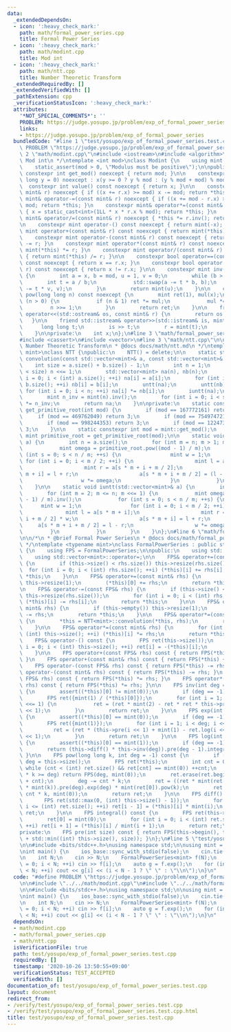 ```yaml
---
data:
  _extendedDependsOn:
  - icon: ':heavy_check_mark:'
    path: math/formal_power_series.cpp
    title: Formal Power Series
  - icon: ':heavy_check_mark:'
    path: math/modint.cpp
    title: Mod int
  - icon: ':heavy_check_mark:'
    path: math/ntt.cpp
    title: Number Theoretic Transform
  _extendedRequiredBy: []
  _extendedVerifiedWith: []
  _pathExtension: cpp
  _verificationStatusIcon: ':heavy_check_mark:'
  attributes:
    '*NOT_SPECIAL_COMMENTS*': ''
    PROBLEM: https://judge.yosupo.jp/problem/exp_of_formal_power_series
    links:
    - https://judge.yosupo.jp/problem/exp_of_formal_power_series
  bundledCode: "#line 1 \"test/yosupo/exp_of_formal_power_series.test.cpp\"\n#define\
    \ PROBLEM \"https://judge.yosupo.jp/problem/exp_of_formal_power_series\"\n\n#line\
    \ 2 \"math/modint.cpp\"\n#include <iostream>\n#include <algorithm>\n\n/*\n * @brief\
    \ Mod int\n */\ntemplate <int mod>\nclass Modint {\n    using mint = Modint;\n\
    \    static_assert(mod > 0, \"Modulus must be positive\");\n\npublic:\n    static\
    \ constexpr int get_mod() noexcept { return mod; }\n\n    constexpr Modint(long\
    \ long y = 0) noexcept : x(y >= 0 ? y % mod : (y % mod + mod) % mod) {}\n\n  \
    \  constexpr int value() const noexcept { return x; }\n\n    constexpr mint& operator+=(const\
    \ mint& r) noexcept { if ((x += r.x) >= mod) x -= mod; return *this; }\n    constexpr\
    \ mint& operator-=(const mint& r) noexcept { if ((x += mod - r.x) >= mod) x -=\
    \ mod; return *this; }\n    constexpr mint& operator*=(const mint& r) noexcept\
    \ { x = static_cast<int>(1LL * x * r.x % mod); return *this; }\n    constexpr\
    \ mint& operator/=(const mint& r) noexcept { *this *= r.inv(); return *this; }\n\
    \n    constexpr mint operator-() const noexcept { return mint(-x); }\n\n    constexpr\
    \ mint operator+(const mint& r) const noexcept { return mint(*this) += r; }\n\
    \    constexpr mint operator-(const mint& r) const noexcept { return mint(*this)\
    \ -= r; }\n    constexpr mint operator*(const mint& r) const noexcept { return\
    \ mint(*this) *= r; }\n    constexpr mint operator/(const mint& r) const noexcept\
    \ { return mint(*this) /= r; }\n\n    constexpr bool operator==(const mint& r)\
    \ const noexcept { return x == r.x; }\n    constexpr bool operator!=(const mint&\
    \ r) const noexcept { return x != r.x; }\n\n    constexpr mint inv() const noexcept\
    \ {\n        int a = x, b = mod, u = 1, v = 0;\n        while (b > 0) {\n    \
    \        int t = a / b;\n            std::swap(a -= t * b, b);\n            std::swap(u\
    \ -= t * v, v);\n        }\n        return mint(u);\n    }\n\n    constexpr mint\
    \ pow(long long n) const noexcept {\n        mint ret(1), mul(x);\n        while\
    \ (n > 0) {\n            if (n & 1) ret *= mul;\n            mul *= mul;\n   \
    \         n >>= 1;\n        }\n        return ret;\n    }\n\n    friend std::ostream&\
    \ operator<<(std::ostream& os, const mint& r) {\n        return os << r.x;\n \
    \   }\n\n    friend std::istream& operator>>(std::istream& is, mint& r) {\n  \
    \      long long t;\n        is >> t;\n        r = mint(t);\n        return is;\n\
    \    }\n\nprivate:\n    int x;\n};\n#line 3 \"math/formal_power_series.cpp\"\n\
    #include <cassert>\n#include <vector>\n#line 3 \"math/ntt.cpp\"\n\n/*\n * @brief\
    \ Number Theoretic Transform\n * @docs docs/math/ntt.md\n */\ntemplate <typename\
    \ mint>\nclass NTT {\npublic:\n    NTT() = delete;\n\n    static std::vector<mint>\
    \ convolution(const std::vector<mint>& a, const std::vector<mint>& b) {\n    \
    \    int size = a.size() + b.size() - 1;\n        int n = 1;\n        while (n\
    \ < size) n <<= 1;\n        std::vector<mint> na(n), nb(n);\n        for (int\
    \ i = 0; i < (int) a.size(); ++i) na[i] = a[i];\n        for (int i = 0; i < (int)\
    \ b.size(); ++i) nb[i] = b[i];\n        untt(na);\n        untt(nb);\n       \
    \ for (int i = 0; i < n; ++i) na[i] *= nb[i];\n        iuntt(na);\n        na.resize(size);\n\
    \        mint n_inv = mint(n).inv();\n        for (int i = 0; i < size; ++i) na[i]\
    \ *= n_inv;\n        return na;\n    }\n\nprivate:\n    static constexpr mint\
    \ get_primitive_root(int mod) {\n        if (mod == 167772161) return 3;\n   \
    \     if (mod == 469762049) return 3;\n        if (mod == 754974721) return 11;\n\
    \        if (mod == 998244353) return 3;\n        if (mod == 1224736769) return\
    \ 3;\n    }\n\n    static constexpr int mod = mint::get_mod();\n    static constexpr\
    \ mint primitive_root = get_primitive_root(mod);\n\n    static void untt(std::vector<mint>&\
    \ a) {\n        int n = a.size();\n        for (int m = n; m > 1; m >>= 1) {\n\
    \            mint omega = primitive_root.pow((mod - 1) / m);\n            for\
    \ (int s = 0; s < n / m; ++s) {\n                mint w = 1;\n               \
    \ for (int i = 0; i < m / 2; ++i) {\n                    mint l = a[s * m + i];\n\
    \                    mint r = a[s * m + i + m / 2];\n                    a[s *\
    \ m + i] = l + r;\n                    a[s * m + i + m / 2] = (l - r) * w;\n \
    \                   w *= omega;\n                }\n            }\n        }\n\
    \    }\n\n    static void iuntt(std::vector<mint>& a) {\n        int n = a.size();\n\
    \        for (int m = 2; m <= n; m <<= 1) {\n            mint omega = primitive_root.pow((mod\
    \ - 1) / m).inv();\n            for (int s = 0; s < n / m; ++s) {\n          \
    \      mint w = 1;\n                for (int i = 0; i < m / 2; ++i) {\n      \
    \              mint l = a[s * m + i];\n                    mint r = a[s * m +\
    \ i + m / 2] * w;\n                    a[s * m + i] = l + r;\n               \
    \     a[s * m + i + m / 2] = l - r;\n                    w *= omega;\n       \
    \         }\n            }\n        }\n    }\n};\n#line 6 \"math/formal_power_series.cpp\"\
    \n\n/*\n * @brief Formal Power Series\n * @docs docs/math/formal_power_series.md\n\
    \ */\ntemplate <typename mint>\nclass FormalPowerSeries : public std::vector<mint>\
    \ {\n    using FPS = FormalPowerSeries;\n\npublic:\n    using std::vector<mint>::vector;\n\
    \    using std::vector<mint>::operator=;\n\n    FPS& operator+=(const FPS& rhs)\
    \ {\n        if (this->size() < rhs.size()) this->resize(rhs.size());\n      \
    \  for (int i = 0; i < (int) rhs.size(); ++i) (*this)[i] += rhs[i];\n        return\
    \ *this;\n    }\n\n    FPS& operator+=(const mint& rhs) {\n        if (this->empty())\
    \ this->resize(1);\n        (*this)[0] += rhs;\n        return *this;\n    }\n\
    \n    FPS& operator-=(const FPS& rhs) {\n        if (this->size() < rhs.size())\
    \ this->resize(rhs.size());\n        for (int i = 0; i < (int) rhs.size(); ++i)\
    \ (*this)[i] -= rhs[i];\n        return *this;\n    }\n\n    FPS& operator-=(const\
    \ mint& rhs) {\n        if (this->empty()) this->resize(1);\n        (*this)[0]\
    \ -= rhs;\n        return *this;\n    }\n\n    FPS& operator*=(const FPS& rhs)\
    \ {\n        *this = NTT<mint>::convolution(*this, rhs);\n        return *this;\n\
    \    }\n\n    FPS& operator*=(const mint& rhs) {\n        for (int i = 0; i <\
    \ (int) this->size(); ++i) (*this)[i] *= rhs;\n        return *this;\n    }\n\n\
    \    FPS& operator-() const {\n        FPS ret(this->size());\n        for (int\
    \ i = 0; i < (int) this->size(); ++i) ret[i] = -(*this)[i];\n        return ret;\n\
    \    }\n\n    FPS operator+(const FPS& rhs) const { return FPS(*this) += rhs;\
    \ }\n    FPS operator+(const mint& rhs) const { return FPS(*this) += rhs; }\n\
    \    FPS operator-(const FPS& rhs) const { return FPS(*this) -= rhs; }\n    FPS\
    \ operator-(const mint& rhs) const { return FPS(*this) -= rhs; }\n    FPS operator*(const\
    \ FPS& rhs) const { return FPS(*this) *= rhs; }\n    FPS operator*(const mint&\
    \ rhs) const { return FPS(*this) *= rhs; }\n\n    FPS inv(int deg = -1) const\
    \ {\n        assert((*this)[0] != mint(0));\n        if (deg == -1) deg = this->size();\n\
    \        FPS ret({mint(1) / (*this)[0]});\n        for (int i = 1; i < deg; i\
    \ <<= 1) {\n            ret = (ret * mint(2) - ret * ret * this->pre(i << 1)).pre(i\
    \ << 1);\n        }\n        return ret;\n    }\n\n    FPS exp(int deg = -1) const\
    \ {\n        assert((*this)[0] == mint(0));\n        if (deg == -1) deg = this->size();\n\
    \        FPS ret({mint(1)});\n        for (int i = 1; i < deg; i <<= 1) {\n  \
    \          ret = (ret * (this->pre(i << 1) + mint(1) - ret.log(i << 1))).pre(i\
    \ << 1);\n        }\n        return ret;\n    }\n\n    FPS log(int deg = -1) const\
    \ {\n        assert((*this)[0] == mint(1));\n        if (deg == -1) deg = this->size();\n\
    \        return (this->diff() * this->inv(deg)).pre(deg - 1).integral();\n   \
    \ }\n\n    FPS pow(long long k, int deg = -1) const {\n        if (deg == -1)\
    \ deg = this->size();\n        FPS ret(*this);\n        int cnt = 0;\n       \
    \ while (cnt < (int) ret.size() && ret[cnt] == mint(0)) ++cnt;\n        if (cnt\
    \ * k >= deg) return FPS(deg, mint(0));\n        ret.erase(ret.begin(), ret.begin()\
    \ + cnt);\n        deg -= cnt * k;\n        ret = ((ret * mint(ret[0]).inv()).log(deg)\
    \ * mint(k)).pre(deg).exp(deg) * mint(ret[0]).pow(k);\n        ret.insert(ret.begin(),\
    \ cnt * k, mint(0));\n        return ret;\n    }\n\n    FPS diff() const {\n \
    \       FPS ret(std::max(0, (int) this->size() - 1));\n        for (int i = 1;\
    \ i <= (int) ret.size(); ++i) ret[i - 1] = (*this)[i] * mint(i);\n        return\
    \ ret;\n    }\n\n    FPS integral() const {\n        FPS ret(this->size() + 1);\n\
    \        ret[0] = mint(0);\n        for (int i = 0; i < (int) ret.size() - 1;\
    \ ++i) ret[i + 1] = (*this)[i] / mint(i + 1);\n        return ret;\n    }\n\n\
    private:\n    FPS pre(int size) const { return FPS(this->begin(), this->begin()\
    \ + std::min((int) this->size(), size)); }\n};\n#line 5 \"test/yosupo/exp_of_formal_power_series.test.cpp\"\
    \n\n#include <bits/stdc++.h>\nusing namespace std;\n\nusing mint = Modint<998244353>;\n\
    \nint main() {\n    ios_base::sync_with_stdio(false);\n    cin.tie(nullptr);\n\
    \n    int N;\n    cin >> N;\n    FormalPowerSeries<mint> f(N);\n    for (int i\
    \ = 0; i < N; ++i) cin >> f[i];\n    auto g = f.exp();\n    for (int i = 0; i\
    \ < N; ++i) cout << g[i] << (i < N - 1 ? \" \" : \"\\n\");\n}\n"
  code: "#define PROBLEM \"https://judge.yosupo.jp/problem/exp_of_formal_power_series\"\
    \n\n#include \"../../math/modint.cpp\"\n#include \"../../math/formal_power_series.cpp\"\
    \n\n#include <bits/stdc++.h>\nusing namespace std;\n\nusing mint = Modint<998244353>;\n\
    \nint main() {\n    ios_base::sync_with_stdio(false);\n    cin.tie(nullptr);\n\
    \n    int N;\n    cin >> N;\n    FormalPowerSeries<mint> f(N);\n    for (int i\
    \ = 0; i < N; ++i) cin >> f[i];\n    auto g = f.exp();\n    for (int i = 0; i\
    \ < N; ++i) cout << g[i] << (i < N - 1 ? \" \" : \"\\n\");\n}\n"
  dependsOn:
  - math/modint.cpp
  - math/formal_power_series.cpp
  - math/ntt.cpp
  isVerificationFile: true
  path: test/yosupo/exp_of_formal_power_series.test.cpp
  requiredBy: []
  timestamp: '2020-10-26 13:50:55+09:00'
  verificationStatus: TEST_ACCEPTED
  verifiedWith: []
documentation_of: test/yosupo/exp_of_formal_power_series.test.cpp
layout: document
redirect_from:
- /verify/test/yosupo/exp_of_formal_power_series.test.cpp
- /verify/test/yosupo/exp_of_formal_power_series.test.cpp.html
title: test/yosupo/exp_of_formal_power_series.test.cpp
---
```

